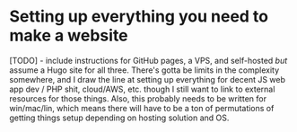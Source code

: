 # Setting up everything you need to make a website

[TODO] - include instructions for GitHub pages, a VPS, and self-hosted *but* assume a Hugo site for all three. There's gotta be limits in the complexity somewhere, and I draw the line at setting up everything for decent JS web app dev / PHP shit, cloud/AWS, etc. though I still want to link to external resources for those things. Also, this probably needs to be written for win/mac/lin, which means there will have to be a ton of permutations of getting things setup depending on hosting solution and OS.